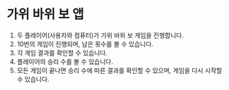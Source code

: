 # 가위 바위 보 앱

1. 두 플레이어(사용자와 컴퓨터)가 가위 바위 보 게임을 진행합니다.
2. 10번의 게임이 진행되며, 남은 횟수를 볼 수 있습니다.
3. 각 게임 결과를 확인할 수 있습니다.
4. 플레이어의 승리 수를 볼 수 있습니다.
5. 모든 게임이 끝나면 승리 수에 따른 결과를 확인할 수 있으며, 게임을 다시 시작할 수 있습니다.
